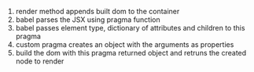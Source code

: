 
1. render method appends built dom to the container
2. babel parses the JSX using pragma function
3. babel passes element type, dictionary of attributes and children to this pragma
4. custom pragma creates an object with the arguments as properties
5. build the dom with this pragma returned object and retruns the created node to render
